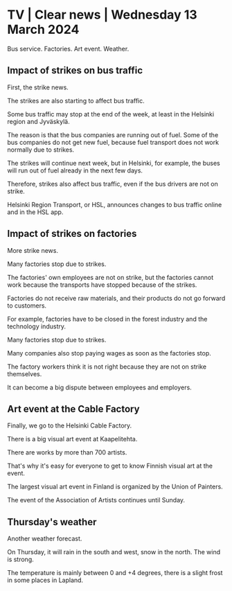 # TV \| Clear news \| Wednesday 13 March 2024

Bus service. Factories. Art event. Weather.

## Impact of strikes on bus traffic

First, the strike news.

The strikes are also starting to affect bus traffic.

Some bus traffic may stop at the end of the week, at least in the Helsinki region and Jyväskylä.

The reason is that the bus companies are running out of fuel. Some of the bus companies do not get new fuel, because fuel transport does not work normally due to strikes.

The strikes will continue next week, but in Helsinki, for example, the buses will run out of fuel already in the next few days.

Therefore, strikes also affect bus traffic, even if the bus drivers are not on strike.

Helsinki Region Transport, or HSL, announces changes to bus traffic online and in the HSL app.

## Impact of strikes on factories

More strike news.

Many factories stop due to strikes.

The factories' own employees are not on strike, but the factories cannot work because the transports have stopped because of the strikes.

Factories do not receive raw materials, and their products do not go forward to customers.

For example, factories have to be closed in the forest industry and the technology industry.

Many factories stop due to strikes.

Many companies also stop paying wages as soon as the factories stop.

The factory workers think it is not right because they are not on strike themselves.

It can become a big dispute between employees and employers.

## Art event at the Cable Factory

Finally, we go to the Helsinki Cable Factory.

There is a big visual art event at Kaapelitehta.

There are works by more than 700 artists.

That's why it's easy for everyone to get to know Finnish visual art at the event.

The largest visual art event in Finland is organized by the Union of Painters.

The event of the Association of Artists continues until Sunday.

## Thursday's weather

Another weather forecast.

On Thursday, it will rain in the south and west, snow in the north. The wind is strong.

The temperature is mainly between 0 and +4 degrees, there is a slight frost in some places in Lapland.
